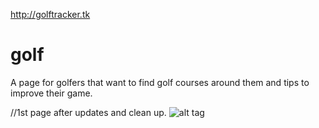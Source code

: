http://golftracker.tk

# golf
A page for golfers that want to find golf courses around them and tips to improve their game.

//1st page after updates and clean up.
![alt tag](https://cloud.githubusercontent.com/assets/12367512/12425167/5ede252e-be88-11e5-86d2-7b33a5a2b3e6.PNG)

